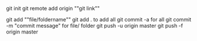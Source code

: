 git init
git remote add origin ""git link""



git add ""file/foldername"" 
git add . to add all 
git commit -a for all
git commit -m "commit message" for file/ folder
git push -u origin master
git push -f origin master